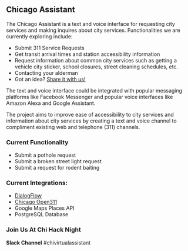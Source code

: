 ## Chicago Assistant

The Chicago Assistant is a text and voice interface for requesting city services and making inquires about city services. Functionalities we are currently exploring include:
 - Submit 311 Service Requests
 - Get transit arrival times and station accessibility information
 - Request information about common city services such as getting a vehicle city sticker, school closures, street cleaning schedules, etc.
 - Contacting your alderman
 - Got an idea? [Share it with us!](google.com)

The text and voice interface could be integrated with popular messaging platforms like Facebook Messenger and popular voice interfaces like Amazon Alexa and Google Assistant.

The project aims to improve ease of accessibility to city services and information about city services by creating a text and voice channel to compliment existing web and telephone (311) channels.

### Current Functionality
 - Submit a pothole request
 - Submit a broken street light request
 - Submit a request for rodent baiting


### Current Integrations:
 - [DialogFlow](https://dialogflow.com/)
 - [Chicago Open311](http://dev.cityofchicago.org/docs/open311/)
 - Google Maps Places API
 - PostgreSQL Database


### Join Us At Chi Hack Night
**Slack Channel** #chivirtualassistant
